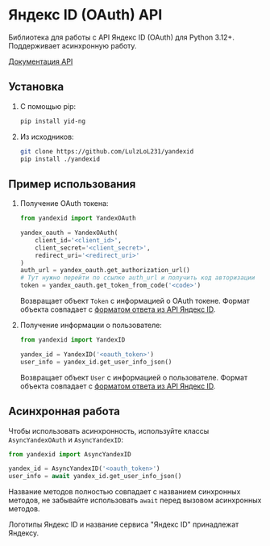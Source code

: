 # Яндекс ID (OAuth) API
Библиотека для работы с API Яндекс ID (OAuth) для Python 3.12+.
Поддерживает асинхронную работу.

[Документация API](https://yandex.ru/dev/id/doc/dg/index.html)

## Установка

1. С помощью pip:

    ```bash
    pip install yid-ng
    ```

3. Из исходников:

    ```bash
    git clone https://github.com/LulzLoL231/yandexid
    pip install ./yandexid
    ```

## Пример использования

1. Получение OAuth токена:

    ```python
    from yandexid import YandexOAuth

    yandex_oauth = YandexOAuth(
        client_id='<client_id>',
        client_secret='<client_secret>',
        redirect_uri='<redirect_uri>'
    )
    auth_url = yandex_oauth.get_authorization_url()
    # Тут нужно перейти по ссылке auth_url и получить код авторизации
    token = yandex_oauth.get_token_from_code('<code>')
    ```
   Возвращает объект `Token` с информацией о OAuth токене. Формат объекта совпадает с [форматом ответа из API Яндекс ID](https://yandex.ru/dev/id/doc/dg/oauth/reference/console-client.html#console-client__token-body-title).


2. Получение информации о пользователе:

    ```python
    from yandexid import YandexID

    yandex_id = YandexID('<oauth_token>')
    user_info = yandex_id.get_user_info_json()
    ```
   Возвращает объект `User` с информацией о пользователе. Формат объекта совпадает с [форматом ответа из API Яндекс ID](https://yandex.ru/dev/id/doc/dg/api-id/reference/response.html).

## Асинхронная работа
Чтобы использовать асинхронность, используйте классы `AsyncYandexOAuth` и `AsyncYandexID`:

```python
from yandexid import AsyncYandexID

yandex_id = AsyncYandexID('<oauth_token>')
user_info = await yandex_id.get_user_info_json()
```
Название методов полностью совпадает с названием синхронных методов, не забывайте использовать `await` перед вызовом асинхронных методов.

Логотипы Яндекс ID и название сервиса "Яндекс ID" принадлежат Яндексу.
